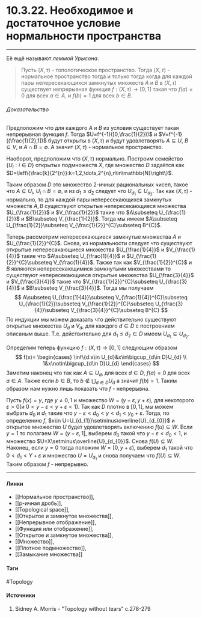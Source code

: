 # 10.3.22. Необходимое и достаточное условие нормальности пространства
***
Её ещё называют *леммой Урысона*.
>Пусть $(X,\tau)$ - топологическое пространство. Тогда $(X,\tau)$ - нормальное пространство тогда и только тогда когда для каждой пары непересекающихся замкнутых множеств $A$ и $B$ в $(X,\tau)$ существует непрерывная функция $f:(X,\tau)\to[0,1]$ такая что $f(a)=0$ для всех $a\in A$, и $f(b)=1$ для всех $b\in B$.
###### Доказательство
Предположим что для каждого $A$ и $B$ из условия существует такая непрерывная функция $f$. Тогда $U=f^{-1}([0,\frac{1}{2}))$ и $V=f^{-1}((\frac{1}{2},1])$ будут открыты в $(X,\tau)$ и будут удовлетворять $A\subseteq U$, $B\subseteq V$, и $A\cap B=\emptyset$. А значит $(X,\tau)$ - нормальное пространство.

Наоборот, предположим что $(X,\tau)$ нормально. Построим семейство $\{U_{i}:i\in D\}$ открытых подмножеств $X$, где множество $D$ задаётся как $D=\left\{\frac{k}{2^{n}}:k=1,2,\dots,2^{n},n\in\mathbb{N}\right\}$.

Таким образом $D$ это множество $2$-ичных рациональных чисел, такое что $A\subseteq U_{i}$, $U_{i}\cap B=\emptyset$, и из $d_{1}\le d_{2}$ следует что $U_{d_{1}}\subseteq U_{d_{2}}$. Так как $(X,\tau)$ - нормально, то для каждой пары непересекающихся замкнутых множеств $A,B$ существуют открытые непересекающиеся множества $U_{\frac{1}{2}}$ и $V_{\frac{1}{2}}$ такие что $A\subseteq U_{\frac{1}{2}}$ и $B\subseteq V_{\frac{1}{2}}$. Тогда мы имеем $A\subseteq U_{\frac{1}{2}}\subseteq V_{\frac{1}{2}}^{C}\subseteq B^{C}$.

Теперь рассмотрим непересекающиеся замкнутые множества $A$ и $U_{\frac{1}{2}}^{C}$. Снова, из нормальности следует что существуют открытые непересакающиеся множества $U_{\frac{1}{4}}$ и $V_{\frac{1}{4}}$ такие что $A\subseteq U_{\frac{1}{4}}$ и $U_{\frac{1}{2}}^{C}\subseteq V_{\frac{1}{4}}$. Также так как $V_{\frac{1}{2}}^{C}$ и $B$ являются непересекающимися замкнутыми множествами то существуют непересекающиеся открытые множества $U_{\frac{3}{4}}$ и $V_{\frac{3}{4}}$ такие что $V_{\frac{1}{2}}^{C}\subseteq U_{\frac{3}{4}}$ и $B\subseteq V_{\frac{3}{4}}$. 
Тогда мы получаем
$$
A\subseteq U_{\frac{1}{4}}\subseteq V_{\frac{1}{4}}^{C}\subseteq U_{\frac{1}{2}}\subseteq V_{\frac{1}{2}}^{C}\subseteq U_{\frac{3}{4}}\subseteq V_{\frac{3}{4}}^{C}\subseteq B^{C}
$$
По индукции мы можем доказать что действительно существуют открытые множества $U_{d}$ и $V_{d}$, для каждого $d\in D$ с построением описаным выше. Т.е. действительно для $d_{1}\le d_{2}\in D$ имеем $U_{d_{1}}\subseteq U_{d_{2}}$.

Определим теперь функцию $f:(X,\tau)\to[0,1]$ следующим образом
$$
f(x)=
\begin{cases}
\inf\{d:x\in U_{d}&x\in\bigcup_{d\in D}U_{d} \\
1&x\notin\bigcup_{d\in D}U_{d}
\end{cases}
$$
Заметим наконец что так как $A\subseteq U_{d}$, для всех $d\in D$, $f(a)=0$ для всех $a\in A$. Также если $b\in B$, то $b\notin\bigcup_{d\in D}U_{d}$ а значит $f(b)=1$. Таким образом нам нужно лишь показать что $f$ - непрерывна.

Пусть $f(x)=y$, где $y\ne0,1$ и множество $W=(y-\varepsilon,y+\varepsilon)$, для некоторого $\varepsilon>0$(и $0<y-\varepsilon<y+\varepsilon<1$). Так как $D$ плотно в $[0,1]$, мы можем выбрать $d_{0}$ и $d_{1}$ такие что $y-\varepsilon<d_{0}<y<d_{1}<y_{0}+\varepsilon$. Тогда, по определению $f$, $x\in U=U_{d_{1}}\setminus\overline{U}_{d_{0}}$ и открытое множество $U$ будет удовлетворять включению $f(u)\subseteq W$. Если $y=1$ то полагаем $W=(y-\varepsilon,1]$, выберем $d_{0}$ такой что $y-\varepsilon<d_{0}<1$, и множество $U=X\setminus\overline{U}_{d_{0}}$. Снова $f(U)\subseteq W$. Наконец, если $y=0$ тогда положим $W=[0,y+\varepsilon)$, выберем $d_{1}$ такой что $0<d_{1}<Y+\varepsilon$ и множество $U=U_{d_{1}}$ и снова получаем что $f(U)\subseteq W$. Таким образом $f$ - непрерывно.
***
#### Линки
- [[Нормальное пространство]],
- [[p-ичная дробь]],
- [[Topological space]],
- [[Открытое и замкнутое множества]],
- [[Непрерывное отображение]],
- [[Функция или отображение]],
- [[Открытое и замкнутое множества]],
- [[Множество]],
- [[Плотное подмножество]],
- [[Замыкание множества]]
#### Тэги
 #Topology 
#### Источники
1. Sidney A. Morris - "Topology without tears" c.278-279